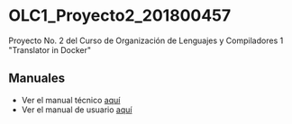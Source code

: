 # OLC1_Proyecto2_201800457
Proyecto No. 2 del Curso de Organización de Lenguajes y Compiladores 1 "Translator in Docker"

## Manuales
+ Ver el manual técnico [aquí](https://github.com/KenniM/OLC1_Proyecto2_201800457/blob/master/Manuales/Manual%20tecnico.md)
+ Ver el manual de usuario [aquí](https://github.com/KenniM/OLC1_Proyecto2_201800457/blob/master/Manuales/Manual%20de%20usuario.md)
